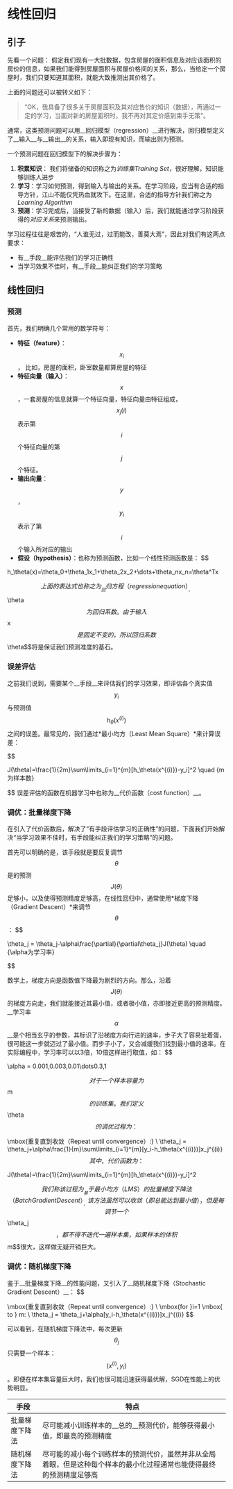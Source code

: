 # 线性回归
## 引子
先看一个问题：
假定我们现有一大批数据，包含房屋的面积信息及对应该面积的房价的信息，如果我们能得到房屋面积与房屋价格间的关系，那么，当给定一个房屋时，我们只要知道其面积，就能大致推测出其价格了。

上面的问题还可以被转义如下：
> “OK，我具备了很多关于房屋面积及其对应售价的知识（数据），再通过一定的学习，当面对新的房屋面积时，我不再对其定价感到束手无策”。

通常，这类预测问题可以用__回归模型（regression）__进行解决，回归模型定义了__输入__与__输出__的关系，输入即现有知识，而输出则为预测。

一个预测问题在回归模型下的解决步骤为：

1. __积累知识__： 我们将储备的知识称之为*训练集Training Set*，很好理解，知识能够训练人进步
2. __学习__：学习如何预测，得到输入与输出的关系。在学习阶段，应当有合适的指导方针，江山不能仅凭热血就攻下。在这里，合适的指导方针我们称之为*Learning Algorithm*
3. __预测__：学习完成后，当接受了新的数据（输入）后，我们就能通过学习阶段获得的*对应关系*来预测输出。

学习过程往往是艰苦的，“人谁无过，过而能改，善莫大焉”，因此对我们有这两点要求：
- 有__手段__能评估我们的学习正确性
- 当学习效果不佳时，有__手段__能纠正我们的学习策略

## 线性回归
### 预测
首先，我们明确几个常用的数学符号：
- __特征（feature）__：$$x_i$$， 比如，房屋的面积，卧室数量都算房屋的特征
- __特征向量（输入）__：$$x$$，一套房屋的信息就算一个特征向量，特征向量由特征组成，$$x_j(i)$$表示第$$i$$个特征向量的第$$j$$个特征。
- __输出向量__：$$y$$，$$y_i$$表示了第$$i$$个输入所对应的输出
- __假设（hypothesis）__：也称为预测函数，比如一个线性预测函数是：
$$

h_\theta(x)=\theta_0+\theta_1x_1+\theta_2x_2+\dots+\theta_nx_n=\theta^Tx

$$
上面的表达式也称之为__回归方程（regression equation）__，$$\theta$$为回归系数。由于输入$$x$$是固定不变的，所以回归系数$$\theta$$将是保证我们预测准度的基石。

### 误差评估
之前我们说到，需要某个__手段__来评估我们的学习效果，即评估各个真实值$$y_i$$与预测值$$h_\theta(x^{(i)})$$之间的误差。最常见的，我们通过*最小均方（Least Mean Square）*来计算误差：

$$
 
J(\theta)=\frac{1}{2m}\sum\limits_{i=1}^{m}[h_\theta(x^{(i)})-y_i]^2 \quad {m为样本数}

$$
误差评估的函数在机器学习中也称为__代价函数（cost function）__。

### 调优：批量梯度下降
在引入了代价函数后，解决了“有手段评估学习的正确性”的问题，下面我们开始解决“当学习效果不佳时，有手段能纠正我们的学习策略”的问题。

首先可以明确的是，该手段就是要反复调节$$\theta$$是的预测$$J(\theta)$$足够小，以及使得预测精度足够高，在线性回归中，通常使用*梯度下降（Gradient Descent）*来调节$$\theta$$：
$$

\theta_j = \theta_j-\alpha\frac{\partial}{\partial\theta_j}J(\theta) \quad {\alpha为学习率}

$$

数学上，梯度方向是函数值下降最为剧烈的方向。那么，沿着$$J(\theta)$$的梯度方向走，我们就能接近其最小值，或者极小值，亦即接近更高的预测精度。__学习率$$\alpha$$__是个相当玄乎的参数，其标识了沿梯度方向行进的速率，步子大了容易扯着蛋，很可能这一步就迈过了最小值。而步子小了，又会减缓我们找到最小值的速率。在实际编程中，学习率可以以3倍，10倍这样进行取值，如：
$$

\alpha = 0.001,0.003,0.01\dots0.3,1

$$
对于一个样本容量为$$m$$的训练集，我们定义$$\theta$$的调优过程为：
$$

\mbox{重复直到收敛（Repeat until convergence）:}
\\ \theta_j = \theta_j+\alpha\frac{1}{m}\sum\limits_{i=1}^{m}[y_i-h_\theta(x^{(i)})]x_j^{(i)}
$$
其中，代价函数为：
$$
 
J(\theta)=\frac{1}{2m}\sum\limits_{i=1}^{m}[h_\theta(x^{(i)})-y_i]^2

$$
我们称该过程为__基于最小均方（LMS）的批量梯度下降法（Batch Gradient Descent）__，该方法虽然可以收敛（即总能达到最小值），但是每调节一个$$\theta_j$$，都不得不迭代一遍样本集，如果样本的体积$$m$$很大，这样做无疑开销巨大。

### 调优：随机梯度下降
鉴于__批量梯度下降__的性能问题，又引入了__随机梯度下降（Stochastic Gradient Descent）__：
$$

\mbox{重复直到收敛（Repeat until convergence）:}
\\ \mbox{for }i=1 \mbox{ to } m:
\\ \theta_j = \theta_j+\alpha[y_i-h_\theta(x^{(i)})]x_j^{(i)}
$$

可以看到，在随机梯度下降法中，每次更新$$\theta_j$$只需要一个样本：$$(x^{(i)}, y_i)$$。即便在样本集容量巨大时，我们也很可能迅速获得最优解，SGD在性能上的优势明显。

|手段|特点|
|----|----|
|批量梯度下降法|尽可能减小训练样本的__总的__预测代价，能够获得最小值，即最高的预测精度|
|随机梯度下降法|尽可能的减小每个训练样本的预测代价，虽然并非从全局着眼，但是这种每个样本的最小化过程通常也能使得最终的预测精度足够高|

####